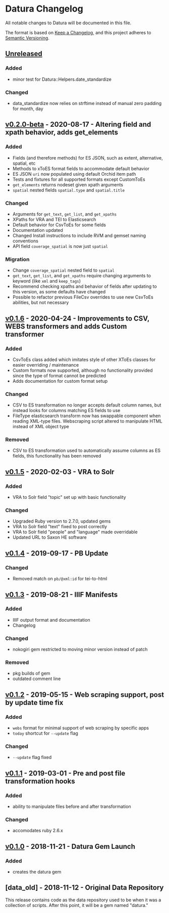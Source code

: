 # Datura Changelog

All notable changes to Datura will be documented in this file.

The format is based on [Keep a Changelog](https://keepachangelog.com/en/1.0.0/),
and this project adheres to [Semantic
Versioning](https://semver.org/spec/v2.0.0.html).

<!-- Template - Please preserve this order of sections
## [Unreleased] - Brief description
[Unreleased]: https://github.com/CDRH/datura/compare/v#.#.#...dev

### Fixed

### Added

### Changed

### Removed

### Migration

### Deprecated

### Security
-->

## [Unreleased](https://github.com/CDRH/datura/compare/v0.2.0-beta...dev)

### Added
- minor test for Datura::Helpers.date_standardize

### Changed
- data_standardize now relies on strftime instead of manual zero padding for month, day

## [v0.2.0-beta](https://github.com/CDRH/datura/compare/v0.1.6...v0.2.0-beta) - 2020-08-17 - Altering field and xpath behavior, adds get_elements

### Added
- Fields (and therefore methods) for ES JSON, such as extent, alternative, spatial, etc
- Methods to xToES format fields to accommodate default behavior
- ES JSON `uri` now populated using default Orchid item path
- Tests and fixtures for all supported formats except CustomToEs
- `get_elements` returns nodeset given xpath arguments
- `spatial` nested fields `spatial.type` and `spatial.title`

### Changed
- Arguments for `get_text`, `get_list`, and `get_xpaths`
- XPaths for VRA and TEI to Elasticsearch
- Default behavior for CsvToEs for some fields
- Documentation updated
- Changed Install instructions to include RVM and gemset naming conventions
- API field `coverage_spatial` is now just `spatial`

### Migration
- Change `coverage_spatial` nested field to `spatial`
- `get_text`, `get_list`, and `get_xpaths` require changing arguments to keyword (like `xml` and `keep_tags`)
- Recommend checking xpaths and behavior of fields after updating to this version, as some defaults have changed
- Possible to refactor previous FileCsv overrides to use new CsvToEs abilities, but not necessary

## [v0.1.6](https://github.com/CDRH/datura/compare/v0.1.5...v0.1.6) - 2020-04-24 - Improvements to CSV, WEBS transformers and adds Custom transformer

### Added
- CsvToEs class added which imitates style of other XToEs classes for easier overriding / maintenance
- Custom formats now supported, although no functionality provided since the type of format cannot be predicted
- Adds documentation for custom format setup

### Changed
- CSV to ES transformation no longer accepts default column names, but instead looks for columns matching ES fields to use
- FileType elasticsearch transform now has swappable component when reading
XML-type files. Webscraping script altered to manipulate HTML instead of
XML object type

### Removed
- CSV to ES transformation used to automatically assume columns as ES fields, this functionality has been removed

## [v0.1.5](https://github.com/CDRH/datura/compare/v0.1.4...v0.1.5) - 2020-02-03 - VRA to Solr

### Added
- VRA to Solr field "topic" set up with basic functionality

### Changed
- Upgraded Ruby version to 2.7.0, updated gems
- VRA to Solr field "text" fixed to post correctly
- VRA to Solr field "people" and "language" made overridable
- Updated URL to Saxon HE software

## [v0.1.4](https://github.com/CDRH/datura/compare/v0.1.3...v0.1.4) - 2019-09-17 - PB Update

### Changed
- Removed match on `pb/@xml:id` for tei-to-html

## [v0.1.3](https://github.com/CDRH/datura/compare/v0.1.2...v0.1.3) - 2019-08-21 - IIIF Manifests

### Added
- IIIF output format and documentation
- Changelog

### Changed
- nokogiri gem restricted to moving minor version instead of patch

### Removed
- pkg builds of gem
- outdated comment line

## [v0.1.2](https://github.com/CDRH/datura/compare/v0.1.1...v0.1.2) - 2019-05-15 - Web scraping support, post by update time fix

### Added
- `webs` format for minimal support of web scraping by specific apps
- `today` shortcut for `--update` flag

### Changed
- `--update` flag fixed

## [v0.1.1](https://github.com/CDRH/datura/compare/v0.1.0...v0.1.1) - 2019-03-01 - Pre and post file transformation hooks

### Added
- ability to manipulate files before and after transformation

### Changed
- accomodates ruby 2.6.x

## [v0.1.0](https://github.com/CDRH/datura/compare/data_old...v0.1.0) - 2018-11-21 - Datura Gem Launch

### Added
- creates the datura gem

## [data_old] - 2018-11-12 - Original Data Repository

This release contains code as the data repository used to be when it was a collection of scripts. After this point, it will be a gem named "datura."
